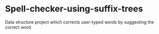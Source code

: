 # Spell-checker-using-suffix-trees
Data structure project which corrects user-typed words by suggesting the correct word
